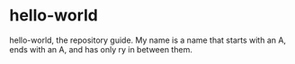 # hello-world
hello-world, the repository guide. My name is a name that starts with an A, ends with an A, and has only ry in between them.
